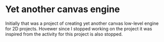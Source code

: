 Yet another canvas engine
======================

Initially that was a project of creating yet another canvas low-level engine for 2D projects. Hovewer since I stopped working on the project it was inspired from the activity for this project is also stopped.
